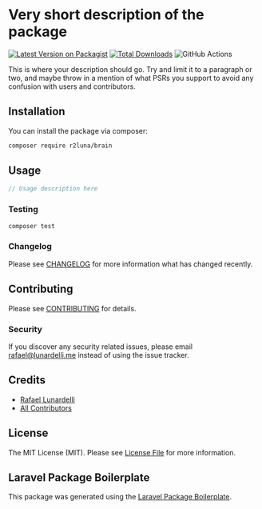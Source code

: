 # Very short description of the package

[![Latest Version on Packagist](https://img.shields.io/packagist/v/r2luna/brain.svg?style=flat-square)](https://packagist.org/packages/r2luna/brain)
[![Total Downloads](https://img.shields.io/packagist/dt/r2luna/brain.svg?style=flat-square)](https://packagist.org/packages/r2luna/brain)
![GitHub Actions](https://github.com/r2luna/brain/actions/workflows/main.yml/badge.svg)

This is where your description should go. Try and limit it to a paragraph or two, and maybe throw in a mention of what PSRs you support to avoid any confusion with users and contributors.

## Installation

You can install the package via composer:

```bash
composer require r2luna/brain
```

## Usage

```php
// Usage description here
```

### Testing

```bash
composer test
```

### Changelog

Please see [CHANGELOG](CHANGELOG.md) for more information what has changed recently.

## Contributing

Please see [CONTRIBUTING](CONTRIBUTING.md) for details.

### Security

If you discover any security related issues, please email rafael@lunardelli.me instead of using the issue tracker.

## Credits

-   [Rafael Lunardelli](https://github.com/r2luna)
-   [All Contributors](../../contributors)

## License

The MIT License (MIT). Please see [License File](LICENSE.md) for more information.

## Laravel Package Boilerplate

This package was generated using the [Laravel Package Boilerplate](https://laravelpackageboilerplate.com).
